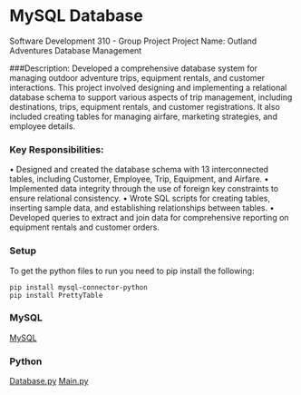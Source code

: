 # MySQL Database
Software Development 310 - Group Project
Project Name: Outland Adventures Database Management

###Description:
Developed a comprehensive database system for managing outdoor adventure trips, equipment rentals, and customer interactions. This project involved designing and implementing a relational database schema to support various aspects of trip management, including destinations, trips, equipment rentals, and customer registrations. It also included creating tables for managing airfare, marketing strategies, and employee details.

### Key Responsibilities:
•	Designed and created the database schema with 13 interconnected tables, including Customer, Employee, Trip, Equipment, and Airfare.
•	Implemented data integrity through the use of foreign key constraints to ensure relational consistency.
•	Wrote SQL scripts for creating tables, inserting sample data, and establishing relationships between tables.
•	Developed queries to extract and join data for comprehensive reporting on equipment rentals and customer orders.

### Setup
To get the python files to run you need to pip install the following:
```
pip install mysql-connector-python
pip install PrettyTable
```
### MySQL
[MySQL](https://github.com/ItsSpres/CSD310-GroupProj2023/blob/main/Python/Resources/DatabaseSchema.sql)
### Python
[Database.py](https://github.com/ItsSpres/CSD310-GroupProj2023/blob/main/Python/Database.py)
[Main.py](https://github.com/ItsSpres/CSD310-GroupProj2023/blob/main/Python/main.py)
